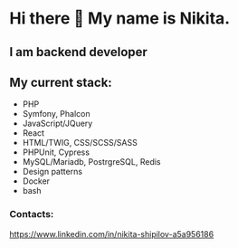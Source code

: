 # Hi there 👋 My name is Nikita.
## I am backend developer
## My current stack:
- PHP
- Symfony, Phalcon
- JavaScript/JQuery
- React
- HTML/TWIG, CSS/SCSS/SASS
- PHPUnit, Cypress
- MySQL/Mariadb, PostrgreSQL, Redis
- Design patterns
- Docker
- bash

### Contacts:
https://www.linkedin.com/in/nikita-shipilov-a5a956186
